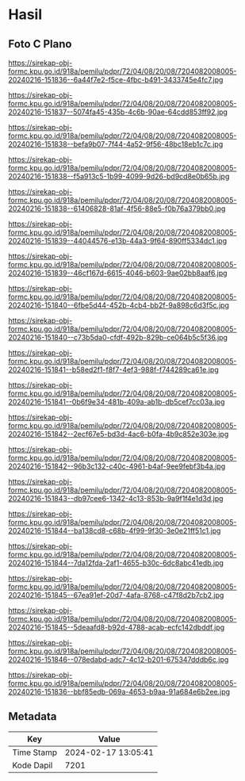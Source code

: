 # Hasil

## Foto C Plano

https://sirekap-obj-formc.kpu.go.id/918a/pemilu/pdpr/72/04/08/20/08/7204082008005-20240216-151836--6a44f7e2-f5ce-4fbc-b491-3433745e4fc7.jpg

https://sirekap-obj-formc.kpu.go.id/918a/pemilu/pdpr/72/04/08/20/08/7204082008005-20240216-151837--5074fa45-435b-4c6b-90ae-64cdd853ff92.jpg

https://sirekap-obj-formc.kpu.go.id/918a/pemilu/pdpr/72/04/08/20/08/7204082008005-20240216-151838--befa9b07-7f44-4a52-9f56-48bc18eb1c7c.jpg

https://sirekap-obj-formc.kpu.go.id/918a/pemilu/pdpr/72/04/08/20/08/7204082008005-20240216-151838--f5a913c5-1b99-4099-9d26-bd9cd8e0b65b.jpg

https://sirekap-obj-formc.kpu.go.id/918a/pemilu/pdpr/72/04/08/20/08/7204082008005-20240216-151838--61406828-81af-4f56-88e5-f0b76a379bb0.jpg

https://sirekap-obj-formc.kpu.go.id/918a/pemilu/pdpr/72/04/08/20/08/7204082008005-20240216-151839--44044576-e13b-44a3-9f64-890ff5334dc1.jpg

https://sirekap-obj-formc.kpu.go.id/918a/pemilu/pdpr/72/04/08/20/08/7204082008005-20240216-151839--46cf167d-6615-4046-b603-9ae02bb8aaf6.jpg

https://sirekap-obj-formc.kpu.go.id/918a/pemilu/pdpr/72/04/08/20/08/7204082008005-20240216-151840--6fbe5d44-452b-4cb4-bb2f-9a898c6d3f5c.jpg

https://sirekap-obj-formc.kpu.go.id/918a/pemilu/pdpr/72/04/08/20/08/7204082008005-20240216-151840--c73b5da0-cfdf-492b-829b-ce064b5c5f36.jpg

https://sirekap-obj-formc.kpu.go.id/918a/pemilu/pdpr/72/04/08/20/08/7204082008005-20240216-151841--b58ed2f1-f8f7-4ef3-988f-f744289ca61e.jpg

https://sirekap-obj-formc.kpu.go.id/918a/pemilu/pdpr/72/04/08/20/08/7204082008005-20240216-151841--0b6f9e34-481b-409a-ab1b-db5cef7cc03a.jpg

https://sirekap-obj-formc.kpu.go.id/918a/pemilu/pdpr/72/04/08/20/08/7204082008005-20240216-151842--2ecf67e5-bd3d-4ac6-b0fa-4b9c852e303e.jpg

https://sirekap-obj-formc.kpu.go.id/918a/pemilu/pdpr/72/04/08/20/08/7204082008005-20240216-151842--96b3c132-c40c-4961-b4af-9ee9febf3b4a.jpg

https://sirekap-obj-formc.kpu.go.id/918a/pemilu/pdpr/72/04/08/20/08/7204082008005-20240216-151843--db97cee6-1342-4c13-853b-9a9f1f4e1d3d.jpg

https://sirekap-obj-formc.kpu.go.id/918a/pemilu/pdpr/72/04/08/20/08/7204082008005-20240216-151844--ba138cd8-c68b-4f99-9f30-3e0e21ff51c1.jpg

https://sirekap-obj-formc.kpu.go.id/918a/pemilu/pdpr/72/04/08/20/08/7204082008005-20240216-151844--7da12fda-2af1-4655-b30c-6dc8abc41edb.jpg

https://sirekap-obj-formc.kpu.go.id/918a/pemilu/pdpr/72/04/08/20/08/7204082008005-20240216-151845--67ea91ef-20d7-4afa-8768-c47f8d2b7cb2.jpg

https://sirekap-obj-formc.kpu.go.id/918a/pemilu/pdpr/72/04/08/20/08/7204082008005-20240216-151845--5deaafd8-b92d-4788-acab-ecfc142dbddf.jpg

https://sirekap-obj-formc.kpu.go.id/918a/pemilu/pdpr/72/04/08/20/08/7204082008005-20240216-151846--078edabd-adc7-4c12-b201-675347dddb6c.jpg

https://sirekap-obj-formc.kpu.go.id/918a/pemilu/pdpr/72/04/08/20/08/7204082008005-20240216-151836--bbf85edb-069a-4653-b9aa-91a684e6b2ee.jpg


## Metadata

| Key        | Value               |
| ---------- | ------------------- |
| Time Stamp | 2024-02-17 13:05:41 |
| Kode Dapil | 7201                |



